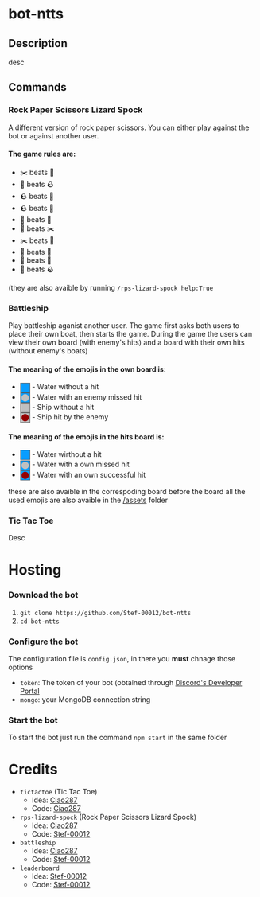 # bot-ntts
## Description
desc

## Commands
### Rock Paper Scissors Lizard Spock
A different version of rock paper scissors.
You can either play against the bot or against another user.

#### The game rules are:
- ✂️ beats 📰
- 📰 beats 🪨
- 🪨 beats 📰
- 🪨 beats 🦎
- 🦎 beats 🖖
- 🖖 beats ✂️
- ✂️ beats 🦎
- 🦎 beats 📰
- 📰 beats 🖖
- 🖖 beats 🪨

(they are also avaible by running `/rps-lizard-spock help:True`

### Battleship
Play battleship aganist another user.
The game first asks both users to place their own boat, then starts the game.
During the game the users can view their own board (with enemy's hits) and a board with their own hits (without enemy's boats)

#### The meaning of the emojis in the own board is:
- <span><img src="/assets/water.png" width="20" style="vertical-align: middle;"></span> - Water without a hit
- <span><img src="/assets/water_miss.png" width="20" style="vertical-align: middle;"></span> - Water with an enemy missed hit
- <span><img src="/assets/ship.png" width="20" style="vertical-align: middle;"></span> - Ship without a hit
- <span><img src="/assets/ship_hit.png" width="20" style="vertical-align: middle;"></span> - Ship hit by the enemy

#### The meaning of the emojis in the hits board is:
- <span><img src="/assets/water.png" width="20" style="vertical-align: middle;"></span> - Water wirthout a hit
- <span><img src="/assets/water_miss.png" width="20" style="vertical-align: middle;"></span> - Water with a own missed hit
- <span><img src="/assets/water_hit.png" width="20" style="vertical-align: middle;"></span> - Water with an own successful hit

these are also avaible in the correspoding board before the board
all the used emojis are also avaible in the [/assets](/assets) folder

### Tic Tac Toe
Desc

# Hosting

### Download the bot
1. `git clone https://github.com/Stef-00012/bot-ntts`
2. `cd bot-ntts`

### Configure the bot
The configuration file is `config.json`, in there you **must** chnage those options
- `token`: The token of your bot (obtained through [Discord's Developer Portal](https://discord.com/developers)
- `mongo`: your MongoDB connection string

### Start the bot
To start the bot just run the command `npm start` in the same folder

# Credits
- `tictactoe` (Tic Tac Toe)
  - Idea: [Ciao287](https://github.com/Ciao287)
  - Code: [Ciao287](https://github.com/Ciao287)
- `rps-lizard-spock` (Rock Paper Scissors Lizard Spock)
  - Idea: [Ciao287](https://github.com/Ciao287)
  - Code: [Stef-00012](https://github.com/Stef-00012)
- `battleship`
  - Idea: [Ciao287](https://github.com/Ciao287)
  - Code: [Stef-00012](https://github.com/Stef-00012)
- `leaderboard`
  - Idea: [Stef-00012](https://github.com/Stef-00012)
  - Code: [Stef-00012](https://github.com/Stef-00012)
